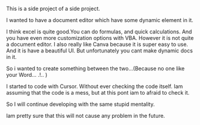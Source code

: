 This is a side project of a side project.

I wanted to have a document editor which have some dynamic element in it. 

I think excel is quite good.You can do formulas, and quick calculations. And you have even more customization options with VBA. However it is not quite a document editor.
I also really like Canva because it is super easy to use. And it is have a beautiful UI. But unfortunately you cant make dynamic docs in it.

So i wanted to create something between the two...(Because no one like your Word...  .!.. )

I started to code with Cursor. Without ever checking the code itself.
Iam assuming that the code is a mess, but at this pont iam to afraid to check it. 

So I will continue developing with the same stupid mentality. 

Iam pretty sure that this will not cause any problem in the future.
